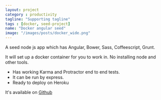 ```yaml
---
layout: project
category : productivity
tagline: "Supporting tagline"
tags : [docker, seed-project]
name: "Docker angular seed"
image: "/images/posts/docker_wide.png"
---
```


A seed node js app which has Angular, Bower, Sass, Coffeescript, Grunt. 

It will set up a docker container for you to work in. No installing node and other tools.

* Has working Karma and Protractor end to end tests. 
* It can be run by express.
* Ready to deploy on Heroku

It's available on [Github](https://github.com/richardgill/dockered-angular-seed)
